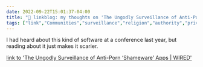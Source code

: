 ```yaml
---
date: 2022-09-22T15:01:37-04:00
title: "🔗 linkblog: my thoughts on 'The Ungodly Surveillance of Anti-Porn ‘Shameware’ Apps | WIRED'"
tags: ["link","Communities","surveillance","religion","authority","privacy","Covenant Eyes"]
---
```

I had heard about this kind of software at a conference last year, but reading about it just makes it scarier.
 

[link to 'The Ungodly Surveillance of Anti-Porn ‘Shameware’ Apps | WIRED'](https://www.wired.com/story/covenant-eyes-anti-porn-accountability-monitoring-apps/)
